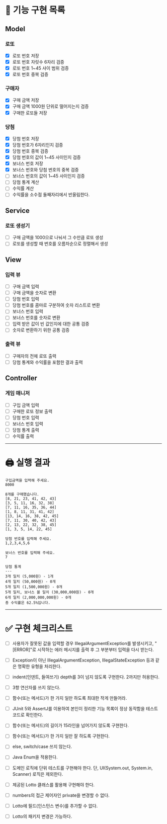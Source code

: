 # 📜 기능 구현 목록

## Model

### 로또

- [x] 로또 번호 저장
- [x] 로또 번호 자릿수 6자리 검증
- [X] 로또 번호 1~45 사이 범위 검증
- [x] 로또 번호 중복 검증

### 구매자

- [x] 구매 금액 저장
- [x] 구매 금액 1000원 단위로 떨어지는지 검증
- [x] 구매한 로또들 저장

### 당첨

- [x] 당첨 번호 저장
- [X] 당첨 번호가 6자리인지 검증
- [x] 당첨 번호 중복 검증
- [x] 당첨 번호의 값이 1~45 사이인지 검증
- [x] 보너스 번호 저장
- [x] 보너스 번호와 당첨 번호의 중복 검증
- [ ] 보너스 번호의 값이 1~45 사이인지 검증
- [ ] 당첨 통계 계산
- [ ] 수익률 계산
- [ ] 수익률을 소수점 둘째자리에서 반올림한다.

## Service

### 로또 생성기

- [ ] 구매 금액을 1000으로 나눠서 그 수만큼 로또 생성
- [ ] 로또를 생성할 때 번호를 오름차순으로 정렬해서 생성

## View

### 입력 뷰

- [ ] 구매 금액 입력
- [ ] 구매 금액을 숫자로 변환
- [ ] 당첨 번호 입력
- [ ] 당첨 번호를 콤마로 구분하여 숫자 리스트로 변환
- [ ] 보너스 번호 입력
- [ ] 보너스 번호를 숫자로 변환
- [ ] 입력 받은 값이 빈 값인지에 대한 공통 검증
- [ ] 숫자로 변환하기 위한 공통 검증

### 출력 뷰

- [ ] 구매자의 전체 로또 출력
- [ ] 당첨 통계와 수익률을 포함한 결과 출력

## Controller

### 게임 매니저

- [ ] 구입 금액 입력
- [ ] 구매한 로또 정보 출력
- [ ]  당첨 번호 입력
- [ ] 보너스 번호 입력
- [ ] 당첨 통계 출력
- [ ] 수익률 출력

--- 

# 🖨️ 실행 결과

```
구입금액을 입력해 주세요.
8000

8개를 구매했습니다.
[8, 21, 23, 41, 42, 43] 
[3, 5, 11, 16, 32, 38] 
[7, 11, 16, 35, 36, 44] 
[1, 8, 11, 31, 41, 42] 
[13, 14, 16, 38, 42, 45] 
[7, 11, 30, 40, 42, 43] 
[2, 13, 22, 32, 38, 45] 
[1, 3, 5, 14, 22, 45]

당첨 번호를 입력해 주세요.
1,2,3,4,5,6

보너스 번호를 입력해 주세요.
7

당첨 통계
---
3개 일치 (5,000원) - 1개
4개 일치 (50,000원) - 0개
5개 일치 (1,500,000원) - 0개
5개 일치, 보너스 볼 일치 (30,000,000원) - 0개
6개 일치 (2,000,000,000원) - 0개
총 수익률은 62.5%입니다.
```

--- 

# ✅ 구현 체크리스트

- [ ] 사용자가 잘못된 값을 입력할 경우 IllegalArgumentException를 발생시키고, "[ERROR]"로 시작하는 에러 메시지를 출력 후 그 부분부터 입력을 다시 받는다.
- [ ] Exception이 아닌 IllegalArgumentException, IllegalStateException 등과 같은 명확한 유형을 처리한다.
- [ ] indent(인덴트, 들여쓰기) depth를 3이 넘지 않도록 구현한다. 2까지만 허용한다.
- [ ] 3항 연산자를 쓰지 않는다.
- [ ] 함수(또는 메서드)가 한 가지 일만 하도록 최대한 작게 만들어라.
- [ ] JUnit 5와 AssertJ를 이용하여 본인이 정리한 기능 목록이 정상 동작함을 테스트 코드로 확인한다.
- [ ] 함수(또는 메서드)의 길이가 15라인을 넘어가지 않도록 구현한다.
- [ ] 함수(또는 메서드)가 한 가지 일만 잘 하도록 구현한다.
- [ ] else, switch/case 쓰지 않는다.
- [ ] Java Enum을 적용한다.
- [ ] 도메인 로직에 단위 테스트를 구현해야 한다. 단, UI(System.out, System.in, Scanner) 로직은 제외한다.
- [ ] 제공된 Lotto 클래스를 활용해 구현해야 한다.
- [ ] numbers의 접근 제어자인 private을 변경할 수 없다.
- [ ] Lotto에 필드(인스턴스 변수)를 추가할 수 없다.
- [ ] Lotto의 패키지 변경은 가능하다.  


